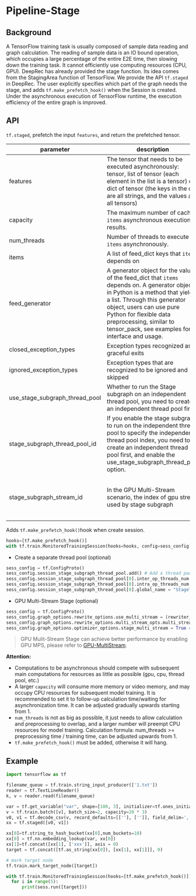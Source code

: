 # Pipeline-Stage

## Background

A TensorFlow training task is usually composed of sample data reading and graph calculation. The reading of sample data is an IO bound operation, which occupies a large percentage of the entire E2E time, then slowing down the training task. It cannot efficiently use computing resources (CPU, GPU). DeepRec has already provided the stage function. Its idea comes from the StagingArea function of TensorFlow. We provide the API `tf.staged` in DeepRec. The user explicitly specifies which part of the graph needs the stage, and adds `tf.make_prefetch_hook()` when the Session is created. Under the asynchronous execution of TensorFlow runtime, the execution efficiency of the entire graph is improved.

## API

`tf.staged`, prefetch the input `features`, and return the prefetched tensor.

| parameter                    | description                                                         | default value                                                |
| ----------------------- | ------------------------------------------------------------ | ------------------------------------------------------ |
| features                | The tensor that needs to be executed asynchronously: tensor, list of tensor (each element in the list is a tensor) or dict of tensor (the keys in the dict are all strings, and the values are all tensors) | required                                               |
| capacity                | The maximum number of cached `items` asynchronous execution results.                    | 1                                                      |
| num_threads             | Number of threads to execute `items` asynchronously.                                 | 1                                                      |
| items                   | A list of feed_dict keys that `items` depends on                        | None, `items` does not depend on feed_dict                       |
| feed_generator          | A generator object for the value of the feed_dict that `items` depends on. A generator object in Python is a method that yields a list. Through this generator object, users can use pure Python for flexible data preprocessing, similar to tensor_pack, see examples for interface and usage. | None, `features` does not depend on feed_dict                    |
| closed_exception_types  | Exception types recognized as graceful exits                                  | (`tf.errors.OutOfRangeError`, `errors.CancelledError`) |
| ignored_exception_types | Exception types that are recognized to be ignored and skipped                                   | ()                                                     |
| use_stage_subgraph_thread_pool   | Whether to run the Stage subgraph on an independent thread pool, you need to create an independent thread pool first        | False(Optional, if it is True, a separate thread pool must be created first)            |
| stage_subgraph_thread_pool_id         | If you enable the stage subgraph to run on the independent thread pool to specify the independent thread pool index, you need to create an independent thread pool first, and enable the use_stage_subgraph_thread_pool option. | 0, The index range is [0, the number of independent thread pools created - 1]               |
| stage_subgraph_stream_id | In the GPU Multi-Stream scenario, the index of gpu stream used by stage subgraph          | 0 (optional, 0 means that the stage subgraph shares the gpu stream used by the main graph, the index range is [0, total number of GPU streams -1]) |

Adds `tf.make_prefetch_hook()`hook when create session.

```python
hooks=[tf.make_prefetch_hook()]
with tf.train.MonitoredTrainingSession(hooks=hooks, config=sess_config) as sess:
```

- Create a separate thread pool (optional)

```python
sess_config = tf.ConfigProto()
sess_config.session_stage_subgraph_thread_pool.add() # Add a thread pool
sess_config.session_stage_subgraph_thread_pool[0].inter_op_threads_num = 8 # inter thread number in thread pool
sess_config.session_stage_subgraph_thread_pool[0].intra_op_threads_num = 8 # intra thread number in thread pool
sess_config.session_stage_subgraph_thread_pool[0].global_name = "StageThreadPool_1" # thread pool name
```

- GPU Multi-Stream Stage (optional)

```python
sess_config = tf.ConfigProto()
sess_config.graph_options.rewrite_options.use_multi_stream = (rewriter_config_pb2.RewriterConfig.ON) # enable GPU Multi-Stream
sess_config.graph_options.rewrite_options.multi_stream_opts.multi_stream_num = 2 # The number of gpu streams, stream 0 is used by the main graph
sess_config.graph_options.optimizer_options.stage_multi_stream = True # enable GPU Multi-Stream Stage
```
> GPU Mulit-Stream Stage can achieve better performance by enabling GPU MPS, please refer to  [GPU-MultiStream](./GPU-MultiStream.md).

**Attention:**

- Computations to be asynchronous should compete with subsequent main computations for resources as little as possible (gpu, cpu, thread pool, etc.)
- A larger `capacity` will consume more memory or video memory, and may occupy CPU resources for subsequent model training. It is recommended to set it to follow-up calculation time/waiting for asynchronization time. It can be adjusted gradually upwards starting from 1.
- `num_threads` is not as big as possible, it just needs to allow calculation and preprocessing to overlap, and a larger number will preempt CPU resources for model training. Calculation formula: num_threads >= preprocessing time / training time, can be adjusted upwards from 1.
- `tf.make_prefetch_hook()` must be added, otherwise it will hang.

## Example

```python
import tensorflow as tf

filename_queue = tf.train.string_input_producer(['1.txt'])
reader = tf.TextLineReader()
k, v = reader.read(filename_queue)

var = tf.get_variable("var", shape=[100, 3], initializer=tf.ones_initializer())
v = tf.train.batch([v], batch_size=2, capacity=20 * 3)
v0, v1 = tf.decode_csv(v, record_defaults=[[''], ['']], field_delim=',')
xx = tf.staged([v0, v1])

xx[0]=tf.string_to_hash_bucket(xx[0],num_buckets=10)
xx[0] = tf.nn.embedding_lookup(var, xx[0])
xx[1]=tf.concat([xx[1], ['xxx']], axis = 0)
target = tf.concat([tf.as_string(xx[0]), [xx[1], xx[1]]], 0)

# mark target node
tf.train.mark_target_node([target])

with tf.train.MonitoredTrainingSession(hooks=[tf.make_prefetch_hook()]) as sess:
  for i in range(5):
      print(sess.run([target]))
```
